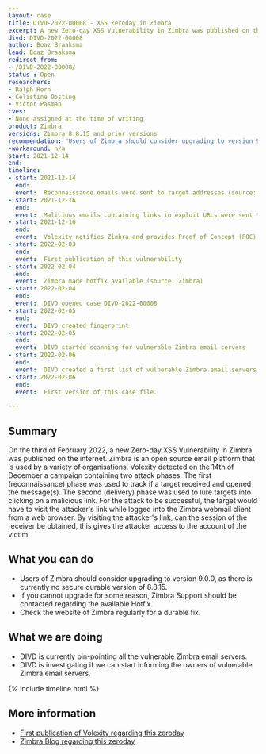 ```yaml
---
layout: case
title: DIVD-2022-00008 - XSS Zeroday in Zimbra
excerpt: A new Zero-day XSS Vulnerability in Zimbra was published on the internet on the third of February 2022.
divd: DIVD-2022-00008
author: Boaz Braaksma
lead: Boaz Braaksma
redirect_from:
- /DIVD-2022-00008/
status : Open
researchers:
- Ralph Horn
- Célistine Oosting
- Victor Pasman
cves:
- None assigned at the time of writing
product: Zimbra
versions: Zimbra 8.8.15 and prior versions
recommendation: "Users of Zimbra should consider upgrading to version 9.0.0 or contact Zimbra support to apply a temporary hotfix. A definitive fix in version 8.8.15 will be made available as soon as possible."
-workaround: n/a
start: 2021-12-14
end:
timeline:
- start: 2021-12-14
  end:
  event:  Reconnaissance emails were sent to target addresses (source: Volexity)
- start: 2021-12-16
  end:
  event:  Malicious emails containing links to exploit URLs were sent to confirmed target addresses (soure: Volexity)
- start: 2021-12-16
  end:
  event:  Volexity notifies Zimbra and provides Proof of Concept (POC) (source: Volexity)
- start: 2022-02-03
  end:
  event:  First publication of this vulnerability
- start: 2022-02-04
  end:
  event:  Zimbra made hotfix available (source: Zimbra)
- start: 2022-02-04
  end:
  event:  DIVD opened case DIVD-2022-00008
- start: 2022-02-05
  end:
  event:  DIVD created fingerprint 
- start: 2022-02-05
  end:
  event:  DIVD started scanning for vulnerable Zimbra email servers
- start: 2022-02-06
  end:
  event:  DIVD created a first list of vulnerable Zimbra email servers.
- start: 2022-02-06
  end:
  event:  First version of this case file.

---
```

## Summary

On the third of February 2022, a new Zero-day XSS Vulnerability in Zimbra was published on the internet. Zimbra is an open source email platform that is used by a variety of organisations. Volexity detected on the 14th of December a campaign containing two attack phases. The first (reconnaissance) phase was used to track if a target received and opened the message(s). The second (delivery) phase was used to lure targets into clicking on a malicious link. For the attack to be successful, the target would have to visit the attacker's link while logged into the Zimbra webmail client from a web browser. By visiting the attacker's link, can the session of the receiver be obtained, this gives the attacker access to the account of the victim.

## What you can do
* Users of Zimbra should consider upgrading to version 9.0.0, as there is currently no secure durable version of 8.8.15.
* If you cannot upgrade for some reason, Zimbra Support should be contacted regarding the available Hotfix.
* Check the website of Zimbra regularly for a durable fix. 

## What we are doing

* DIVD is currently pin-pointing all the vulnerable Zimbra email servers.
* DIVD is investigating if we can start informing the owners of vulnerable Zimbra email servers.

{% include timeline.html %}

## More information
* [First publication of Volexity regarding this zeroday](https://www.volexity.com/blog/2022/02/03/operation-emailthief-active-exploitation-of-zero-day-xss-vulnerability-in-zimbra/)
* [Zimbra Blog regarding this zeroday](https://blog.zimbra.com/2022/02/hotfix-available-5-feb-for-zero-day-exploit-vulnerability-in-zimbra-8-8-15/)
